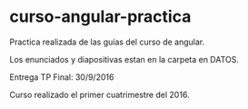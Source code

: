 # curso-angular-practica
Practica realizada de las guías del curso de angular.

Los enunciados y diapositivas estan en la carpeta en DATOS.

Entrega TP Final: 30/9/2016

Curso realizado el primer cuatrimestre del 2016.
